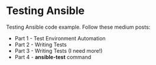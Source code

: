 # Testing Ansible
Testing Ansible code example. 
Follow these medium posts: 

- Part 1 - Test Environment Automation
- Part 2 - Writing Tests
- Part 3 - Writing Tests (I need more!)
- Part 4 - **ansible-test** command
